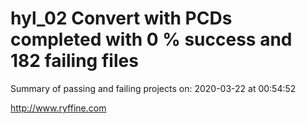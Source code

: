 # hyl_02 Convert with PCDs completed with 0 % success and 182 failing files

Summary of passing and failing projects on: 2020-03-22 at 00:54:52

http://www.ryffine.com
